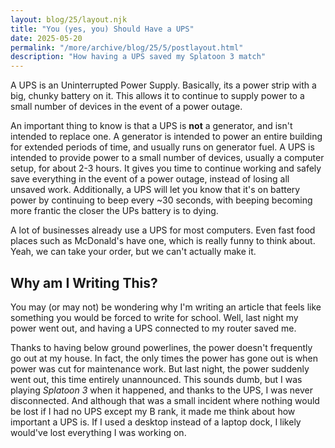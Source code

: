 ```yaml
---
layout: blog/25/layout.njk
title: "You (yes, you) Should Have a UPS"
date: 2025-05-20
permalink: "/more/archive/blog/25/5/postlayout.html"
description: "How having a UPS saved my Splatoon 3 match"
---
```

A UPS is an Uninterrupted Power Supply. Basically, its a power strip with a big, chunky battery on it. This allows it to continue to supply power to a small number of devices in the event of a power outage.

An important thing to know is that a UPS is **not** a generator, and isn't intended to replace one. A generator is intended to power an entire building for extended periods of time, and usually runs on generator fuel. A UPS is intended to provide power to a small number of devices, usually a computer setup, for about 2-3 hours. It gives you time to continue working and safely save everything in the event of a power outage, instead of losing all unsaved work. Additionally, a UPS will let you know that it's on battery power by continuing to beep every ~30 seconds, with beeping becoming more frantic the closer the UPs battery is to dying.

A lot of businesses already use a UPS for most computers. Even fast food places such as McDonald's have one, which is really funny to think about. Yeah, we can take your order, but we can't actually make it.

## Why am I Writing This?

You may (or may not) be wondering why I'm writing an article that feels like something you would be forced to write for school. Well, last night my power went out, and having a UPS connected to my router saved me.

Thanks to having below ground powerlines, the power doesn't frequently go out at my house. In fact, the only times the power has gone out is when power was cut for maintenance work. But last night, the power suddenly went out, this time entirely unannounced. This sounds dumb, but I was playing *Splatoon 3* when it happened, and thanks to the UPS, I was never disconnected. And although that was a small incident where nothing would be lost if I had no UPS except my B rank, it made me think about how important a UPS is. If I used a desktop instead of a laptop dock, I likely would've lost everything I was working on.